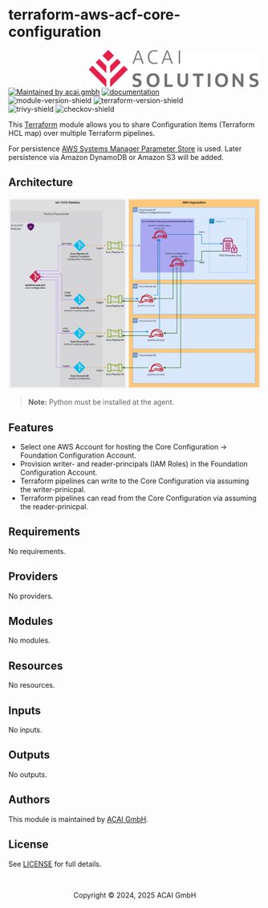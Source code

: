 # terraform-aws-acf-core-configuration

<!-- LOGO -->
<a href="https://acai.gmbh">    
  <img src="https://github.com/acai-solutions/acai.public/raw/main/logo/logo_github_readme.png" alt="acai logo" title="ACAI" align="right" height="75" />
</a>

<!-- SHIELDS -->
[![Maintained by acai.gmbh][acai-shield]][acai-url]
[![documentation][acai-docs-shield]][acai-docs-url]  
![module-version-shield]
![terraform-version-shield]  
![trivy-shield]
![checkov-shield]

<!-- DESCRIPTION -->
This [Terraform][terraform-url] module allows you to share Configuration Items (Terraform HCL map) over multiple Terraform pipelines.

For persistence [AWS Systems Manager Parameter Store](https://docs.aws.amazon.com/systems-manager/latest/userguide/systems-manager-parameter-store.html) is used.
Later persistence via Amazon DynamoDB or Amazon S3 will be added.

<!-- ARCHITECTURE -->
## Architecture

![architecture][architecture-png]

> **Note:** Python must be installed at the agent.

<!-- FEATURES -->
## Features

* Select one AWS Account for hosting the Core Configuration -> Foundation Configuration Account.
* Provision writer- and reader-principals (IAM Roles) in the Foundation Configuration Account.
* Terraform pipelines can write to the Core Configuration via assuming the writer-prinicpal.
* Terraform pipelines can read from the Core Configuration via assuming the reader-prinicpal.

<!-- BEGIN_TF_DOCS -->
## Requirements

No requirements.

## Providers

No providers.

## Modules

No modules.

## Resources

No resources.

## Inputs

No inputs.

## Outputs

No outputs.
<!-- END_TF_DOCS -->


<!-- AUTHORS -->
## Authors

This module is maintained by [ACAI GmbH][acai-url].

<!-- LICENSE -->
## License

See [LICENSE][license-url] for full details.

<!-- COPYRIGHT -->
<br />
<p align="center">Copyright &copy; 2024, 2025 ACAI GmbH</p>

<!-- MARKDOWN LINKS & IMAGES -->
[acai-shield]: https://img.shields.io/badge/maintained_by-acai.gmbh-CB224B?style=flat
[acai-docs-shield]: https://img.shields.io/badge/documentation-docs.acai.gmbh-CB224B?style=flat
[acai-url]: https://acai.gmbh
[acai-docs-url]: https://docs.acai.gmbh
[module-version-shield]: https://img.shields.io/badge/module_version-1.4.1-CB224B?style=flat
[terraform-version-shield]: https://img.shields.io/badge/tf-%3E%3D1.3.10-blue.svg?style=flat&color=blueviolet
[trivy-shield]: https://img.shields.io/badge/trivy-passed-green
[checkov-shield]: https://img.shields.io/badge/checkov-passed-green
[release-shield]: https://img.shields.io/github/v/release/acai-solutions/terraform-aws-acf-core-configuration?style=flat&color=success
[release-url]: ./releases
[architecture-png]: ./docs/terraform-aws-acf-core-configuration.png
[license-url]: ./LICENSE.md
[terraform-url]: https://www.terraform.io

